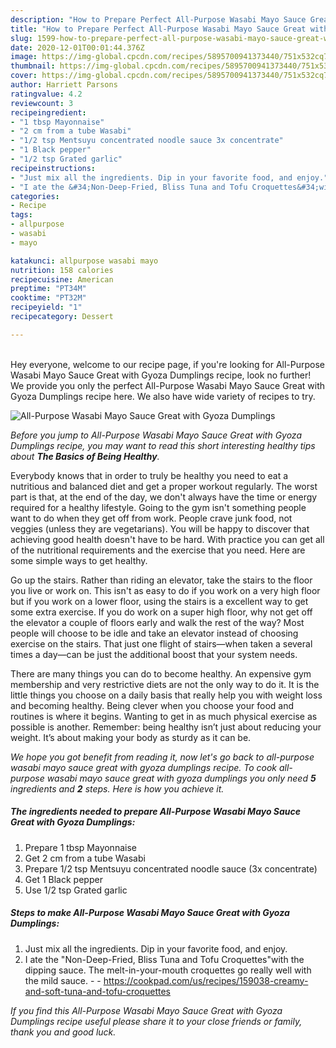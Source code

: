 ```yaml
---
description: "How to Prepare Perfect All-Purpose Wasabi Mayo Sauce Great with Gyoza Dumplings"
title: "How to Prepare Perfect All-Purpose Wasabi Mayo Sauce Great with Gyoza Dumplings"
slug: 1599-how-to-prepare-perfect-all-purpose-wasabi-mayo-sauce-great-with-gyoza-dumplings
date: 2020-12-01T00:01:44.376Z
image: https://img-global.cpcdn.com/recipes/5895700941373440/751x532cq70/all-purpose-wasabi-mayo-sauce-great-with-gyoza-dumplings-recipe-main-photo.jpg
thumbnail: https://img-global.cpcdn.com/recipes/5895700941373440/751x532cq70/all-purpose-wasabi-mayo-sauce-great-with-gyoza-dumplings-recipe-main-photo.jpg
cover: https://img-global.cpcdn.com/recipes/5895700941373440/751x532cq70/all-purpose-wasabi-mayo-sauce-great-with-gyoza-dumplings-recipe-main-photo.jpg
author: Harriett Parsons
ratingvalue: 4.2
reviewcount: 3
recipeingredient:
- "1 tbsp Mayonnaise"
- "2 cm from a tube Wasabi"
- "1/2 tsp Mentsuyu concentrated noodle sauce 3x concentrate"
- "1 Black pepper"
- "1/2 tsp Grated garlic"
recipeinstructions:
- "Just mix all the ingredients. Dip in your favorite food, and enjoy."
- "I ate the &#34;Non-Deep-Fried, Bliss Tuna and Tofu Croquettes&#34;with the dipping sauce. The melt-in-your-mouth croquettes go really well with the mild sauce.  https://cookpad.com/us/recipes/159038-creamy-and-soft-tuna-and-tofu-croquettes"
categories:
- Recipe
tags:
- allpurpose
- wasabi
- mayo

katakunci: allpurpose wasabi mayo 
nutrition: 158 calories
recipecuisine: American
preptime: "PT34M"
cooktime: "PT32M"
recipeyield: "1"
recipecategory: Dessert

---
```

<br>
Hey everyone, welcome to our recipe page, if you're looking for All-Purpose Wasabi Mayo Sauce Great with Gyoza Dumplings recipe, look no further! We provide you only the perfect All-Purpose Wasabi Mayo Sauce Great with Gyoza Dumplings recipe here. We also have wide variety of recipes to try.
<br>


![All-Purpose Wasabi Mayo Sauce Great with Gyoza Dumplings](https://img-global.cpcdn.com/recipes/5895700941373440/751x532cq70/all-purpose-wasabi-mayo-sauce-great-with-gyoza-dumplings-recipe-main-photo.jpg)

<i>Before you jump to All-Purpose Wasabi Mayo Sauce Great with Gyoza Dumplings recipe, you may want to read this short interesting healthy tips about <strong>The Basics of Being Healthy</strong>.</i>

Everybody knows that in order to truly be healthy you need to eat a nutritious and balanced diet and get a proper workout regularly. The worst part is that, at the end of the day, we don't always have the time or energy required for a healthy lifestyle. Going to the gym isn't something people want to do when they get off from work. People crave junk food, not veggies (unless they are vegetarians). You will be happy to discover that achieving good health doesn't have to be hard. With practice you can get all of the nutritional requirements and the exercise that you need. Here are some simple ways to get healthy.

Go up the stairs. Rather than riding an elevator, take the stairs to the floor you live or work on. This isn't as easy to do if you work on a very high floor but if you work on a lower floor, using the stairs is a excellent way to get some extra exercise. If you do work on a super high floor, why not get off the elevator a couple of floors early and walk the rest of the way? Most people will choose to be idle and take an elevator instead of choosing exercise on the stairs. That just one flight of stairs—when taken a several times a day—can be just the additional boost that your system needs. 

There are many things you can do to become healthy. An expensive gym membership and very restrictive diets are not the only way to do it. It is the little things you choose on a daily basis that really help you with weight loss and becoming healthy. Being clever when you choose your food and routines is where it begins. Wanting to get in as much physical exercise as possible is another. Remember: being healthy isn’t just about reducing your weight. It’s about making your body as sturdy as it can be. 


<i>We hope you got benefit from reading it, now let's go back to all-purpose wasabi mayo sauce great with gyoza dumplings recipe. To cook all-purpose wasabi mayo sauce great with gyoza dumplings you only need <strong>5</strong> ingredients and <strong>2</strong> steps. Here is how you achieve it.
</i>

##### The ingredients needed to prepare All-Purpose Wasabi Mayo Sauce Great with Gyoza Dumplings:

1. Prepare 1 tbsp Mayonnaise
1. Get 2 cm from a tube Wasabi
1. Prepare 1/2 tsp Mentsuyu concentrated noodle sauce (3x concentrate)
1. Get 1 Black pepper
1. Use 1/2 tsp Grated garlic


##### Steps to make All-Purpose Wasabi Mayo Sauce Great with Gyoza Dumplings:

1. Just mix all the ingredients. Dip in your favorite food, and enjoy.
1. I ate the &#34;Non-Deep-Fried, Bliss Tuna and Tofu Croquettes&#34;with the dipping sauce. The melt-in-your-mouth croquettes go really well with the mild sauce. -  - https://cookpad.com/us/recipes/159038-creamy-and-soft-tuna-and-tofu-croquettes


<i>If you find this All-Purpose Wasabi Mayo Sauce Great with Gyoza Dumplings recipe useful please share it to your close friends or family, thank you and good luck.</i>
